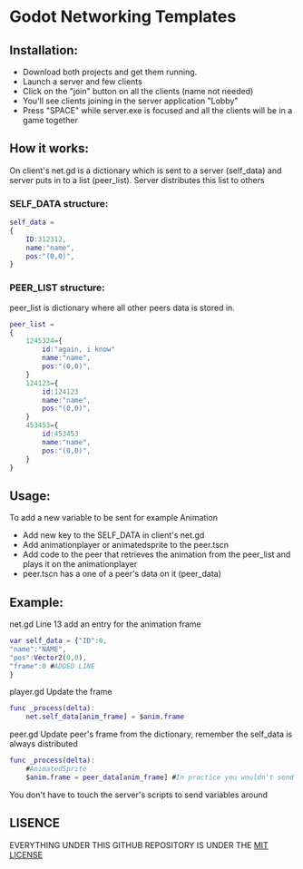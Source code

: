 # Godot Networking Templates

## Installation:
* Download both projects and get them running.
* Launch a server and few clients
* Click on the "join" button on all the clients (name not needed)
* You'll see clients joining in the server application "Lobby"
* Press "SPACE" while server.exe is focused and all the clients will be in a game together



## How it works: 
On client's net.gd is a dictionary which is sent to a server (self_data) and server puts in to a list (peer_list).
Server distributes this list to others

### SELF_DATA structure:
```gd
self_data = 
{
    ID:312312,
    name:"name",
    pos:"(0,0)",
}
```

### PEER_LIST structure:

peer_list is dictionary where all other peers data is stored in.

```gd
peer_list = 
{
    1245324={
        id:"again, i know"
        name:"name",
        pos:"(0,0)",
    }
    124123={
        id:124123
        name:"name",
        pos:"(0,0)",
    }
    453453={
        id:453453
        name:"name",
        pos:"(0,0)",
    }
}
```

## Usage: 
To add a new variable to be sent for example Animation

* Add new key to the SELF_DATA in client's net.gd
* Add animationplayer or animatedsprite to the peer.tscn
* Add code to the peer that retrieves the animation from the peer_list and plays it on the animationplayer
* peer.tscn has a one of a peer's data on it (peer_data)

## Example:
net.gd
Line 13 add an entry for the animation frame
```gd
var self_data = {"ID":0,
"name":"NAME",
"pos":Vector2(0,0),
"frame":0 #ADDED LINE
} 
```

player.gd
Update the frame
```gd
func _process(delta):
    net.self_data[anim_frame] = $anim.frame
```

peer.gd
Update peer's frame from the dictionary, remember the self_data is always distributed
```gd
func _process(delta):
    #AnimatedSprite
    $anim.frame = peer_data[anim_frame] #In practice you wouldn't send animation frames through net though
```

You don't have to touch the server's scripts to send variables around

## LISENCE

EVERYTHING UNDER THIS GITHUB REPOSITORY IS UNDER THE [MIT LICENSE](https://github.com/g2ffi/GodotTemplates/blob/master/LICENSE)